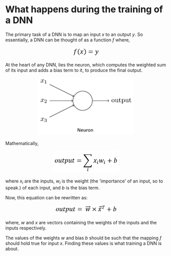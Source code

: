 # What happens during the training of a DNN

The primary task of a DNN is to map an input *x* to an output *y*. So essentially, a DNN can be thought of as a function *f* where,

<p align="center"><img src="Assets/equation1.png" height=30/></p>

At the heart of any DNN, lies the neuron, which computes the weighted sum of its input and adds a bias term to it, to produce the final output.

<p align="center"><img src="Assets/neuron.png" width=300/></p>

Mathematically,
<p align="center"><img src="Assets/equation2.png" height=70/></p>

where *x<sub>i</sub>* are the inputs, *w<sub>i</sub>* is the weight (the 'importance' of an input, so to speak.) of each input, and *b* is the bias term.

Now, this equation can be rewritten as:
<p align="center"><img src="Assets/equation3.png" height=30/></p>

where, *w* and *x* are vectors containing the weights of the inputs and the inputs respectively.

The values of the weights *w* and bias *b* should be such that the mapping *f* should hold true for input *x*. Finding these values is what training a DNN is about.
